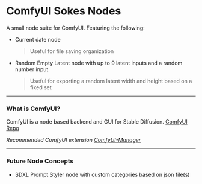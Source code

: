 ComfyUI Sokes Nodes
=======
A small node suite for ComfyUI. Featuring the following:
* Current date node
  >Useful for file saving organization
* Random Empty Latent node with up to 9 latent inputs and a random number input
  >Useful for exporting a random latent width and height based on a fixed set

---

### What is ComfyUI?

ComfyUI is a node based backend and GUI for Stable Diffusion.
[ComfyUI Repo](https://github.com/comfyanonymous/ComfyUI)

*Recommended ComfyUI extension [ComfyUI-Manager](https://github.com/ltdrdata/ComfyUI-Manager)*

---

### Future Node Concepts
* SDXL Prompt Styler node with custom categories based on json file(s)

